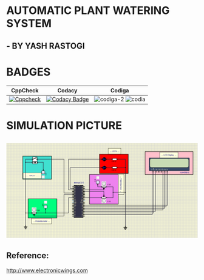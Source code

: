# AUTOMATIC PLANT WATERING SYSTEM

 ## - BY YASH RASTOGI

# BADGES
|CppCheck|Codacy|Codiga|
|---|---|---|
[![Cppcheck](https://github.com/sainimitha/M2-EmbSys/actions/workflows/c-Build.yml/badge.svg)](https://github.com/sainimitha/M2-EmbSys/actions/workflows/c-Build.yml)|[![Codacy Badge](https://app.codacy.com/project/badge/Grade/59a11601f213490382ce80c8ab3b3395)](https://www.codacy.com/gh/YR4851/M2-EmbSys/dashboard?utm_source=github.com&amp;utm_medium=referral&amp;utm_content=YR4851/M2-EmbSys&amp;utm_campaign=Badge_Grade)| ![codiga-2](https://api.codiga.io/project/31674/score/svg) ![codia](https://api.codiga.io/project/31674/status/svg)|


# SIMULATION PICTURE

 ## ![circuitDiagram](https://raw.githubusercontent.com/YR4851/M2-EmbSys/main/Project/7_ImagesAndVideos/circuitDiagram.png)
 
 ## Reference:
 http://www.electronicwings.com
